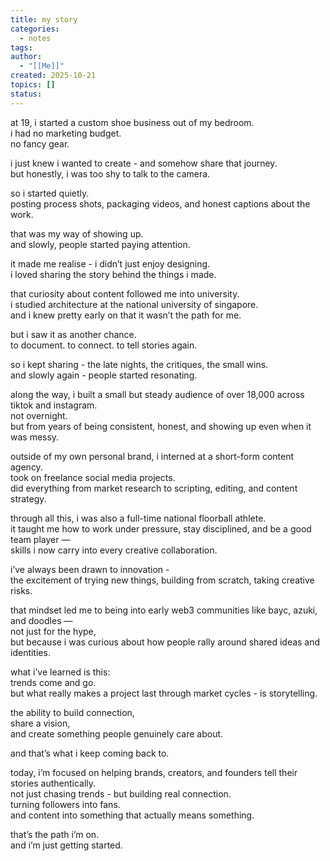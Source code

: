 ```yaml
---
title: my story
categories:
  - notes
tags:
author:
  - "[[Me]]"
created: 2025-10-21
topics: []
status:
---
```

at 19, i started a custom shoe business out of my bedroom.  
i had no marketing budget.  
no fancy gear.  
  
i just knew i wanted to create - and somehow share that journey.  
but honestly, i was too shy to talk to the camera.  
  
so i started quietly.  
posting process shots, packaging videos, and honest captions about the work.  
  
that was my way of showing up.  
and slowly, people started paying attention.  
  
it made me realise - i didn’t just enjoy designing.  
i loved sharing the story behind the things i made.  
  
that curiosity about content followed me into university.  
i studied architecture at the national university of singapore.  
and i knew pretty early on that it wasn’t the path for me.  
  
but i saw it as another chance.  
to document. to connect. to tell stories again.  
  
so i kept sharing - the late nights, the critiques, the small wins.  
and slowly again - people started resonating.  
  
along the way, i built a small but steady audience of over 18,000 across tiktok and instagram.  
not overnight.  
but from years of being consistent, honest, and showing up even when it was messy.  
  
outside of my own personal brand, i interned at a short-form content agency.  
took on freelance social media projects.  
did everything from market research to scripting, editing, and content strategy.  
  
through all this, i was also a full-time national floorball athlete.  
it taught me how to work under pressure, stay disciplined, and be a good team player —  
skills i now carry into every creative collaboration.  
  
i’ve always been drawn to innovation -  
the excitement of trying new things, building from scratch, taking creative risks.  
  
that mindset led me to being into early web3 communities like bayc, azuki, and doodles —  
not just for the hype,  
but because i was curious about how people rally around shared ideas and identities.  
  
what i’ve learned is this:  
trends come and go.  
but what really makes a project last through market cycles -  is storytelling.  
  
the ability to build connection,  
share a vision,  
and create something people genuinely care about.  
  
and that’s what i keep coming back to.  
  
today, i’m focused on helping brands, creators, and founders tell their stories authentically.  
not just chasing trends - but building real connection.  
turning followers into fans.  
and content into something that actually means something.  
  
that’s the path i’m on.  
and i’m just getting started.